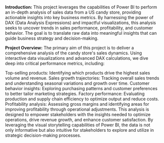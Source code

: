 **Introduction:**
This project leverages the capabilities of Power BI to perform an in-depth analysis of sales data from a US candy store, providing actionable insights into key business metrics. By harnessing the power of DAX (Data Analysis Expressions) and impactful visualizations, this analysis seeks to uncover trends in sales performance, profitability, and customer behavior. The goal is to translate raw data into meaningful insights that can guide business strategy and decision-making.

**Project Overview:**
The primary aim of this project is to deliver a comprehensive analysis of the candy store's sales dynamics. Using interactive data visualizations and advanced DAX calculations, we dive deep into critical performance metrics, including:

Top-selling products: Identifying which products drive the highest sales volume and revenue.
Sales growth trajectories: Tracking overall sales trends and understanding seasonal variations and growth over time.
Customer behavior insights: Exploring purchasing patterns and customer preferences to better tailor marketing strategies.
Factory performance: Evaluating production and supply chain efficiency to optimize output and reduce costs.
Profitability analysis: Assessing gross margins and identifying areas for improving profitability through operational adjustments.
This analysis is designed to empower stakeholders with the insights needed to optimize operations, drive revenue growth, and enhance customer satisfaction. By leveraging the visual storytelling capabilities of Power BI, the data is not only informative but also intuitive for stakeholders to explore and utilize in strategic decision-making processes.
